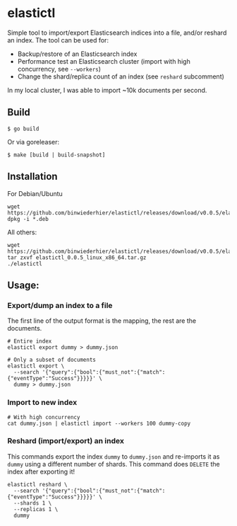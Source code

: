 # elastictl

Simple tool to import/export Elasticsearch indices into a file, and/or reshard an index. The tool can be used for:

* Backup/restore of an Elasticsearch index 
* Performance test an Elasticsearch cluster (import with high concurrency, see `--workers`)
* Change the shard/replica count of an index (see `reshard` subcomment)

In my local cluster, I was able to import ~10k documents per second.

## Build
```
$ go build
```

Or via goreleaser:
```
$ make [build | build-snapshot]
```

## Installation
For Debian/Ubuntu
```
wget https://github.com/binwiederhier/elastictl/releases/download/v0.0.5/elastictl_0.0.5_amd64.deb
dpkg -i *.deb
```

All others:
```
wget https://github.com/binwiederhier/elastictl/releases/download/v0.0.5/elastictl_0.0.5_linux_x86_64.tar.gz
tar zxvf elastictl_0.0.5_linux_x86_64.tar.gz
./elastictl
```

## Usage:

### Export/dump an index to a file
The first line of the output format is the mapping, the rest are the documents.
```
# Entire index
elastictl export dummy > dummy.json

# Only a subset of documents
elastictl export \
  --search '{"query":{"bool":{"must_not":{"match":{"eventType":"Success"}}}}}' \
  dummy > dummy.json
```

### Import to new index
```
# With high concurrency
cat dummy.json | elastictl import --workers 100 dummy-copy
```

### Reshard (import/export) an index
This commands export the index `dummy` to `dummy.json` and re-imports it as `dummy` using a different number of shards.
This command does `DELETE` the index after exporting it!
```
elastictl reshard \
  --search '{"query":{"bool":{"must_not":{"match":{"eventType":"Success"}}}}}' \
  --shards 1 \
  --replicas 1 \
  dummy
```
